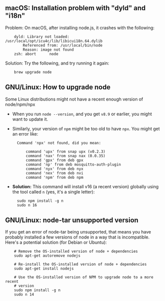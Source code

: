 macOS: Installation problem with "dyld" and "i18n"
----------------------------------------------------------------------

Problem: On macOS, after installing node.js, it crashes with the following:

        dyld: Library not loaded: /usr/local/opt/icu4c/lib/libicui18n.64.dylib
            Referenced from: /usr/local/bin/node
            Reason: image not found
        zsh: abort      node

Solution: Try the following, and try running it again:

        brew upgrade node




GNU/Linux: How to upgrade node
----------------------------------------------------------------------

Some Linux distributions might not have a recent enough version of node/npm/npx

- When you run `node --version`, and you get `v8.9` or earlier, you might want
  to update it.

- Similarly, your version of `npm` might be too old to have `npx`. You might
  get an error like:

        Command 'npx' not found, did you mean:

            command 'upx' from snap upx (v0.2.3)
            command 'nax' from snap nax (0.0.35)
            command 'gpx' from deb gpx
            command 'np' from deb mosquitto-auth-plugin
            command 'nyx' from deb nyx
            command 'nex' from deb nvi
            command 'npm' from deb npm

- **Solution:** This command will install v16 (a recent version) globally using
  the tool called `n` (yes, it's a single letter):

        sudo npm install -g n
        sudo n 16



GNU/Linux: node-tar unsupported version
----------------------------------------------------------------------

If you get an error of node-tar being unsupported, that means you have probably
installed a few versions of node in a way that is incompatible. Here's a
potential solution (for Debian or Ubuntu):

        # Remove the OS-installed version of node + dependencies
        sudo apt-get autoremove nodejs

        # Re-install the OS-installed version of node + dependencies
        sudo apt-get install nodejs

        # Use the OS-installed version of NPM to upgrade node to a more recent
        # version
        sudo npm install -g n
        sudo n 14


